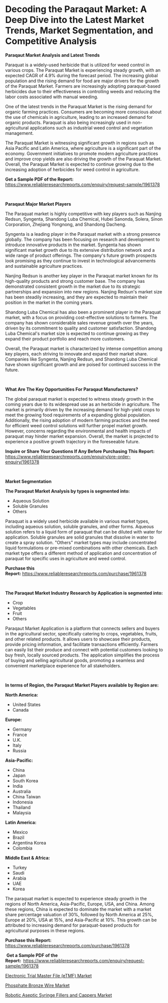 <p><h1>Decoding the Paraqaut Market: A Deep Dive into the Latest Market Trends, Market Segmentation, and Competitive Analysis</h1></p><p><strong>Paraqaut Market Analysis and Latest Trends</strong></p>
<p><p>Paraquat is a widely-used herbicide that is utilized for weed control in various crops. The Paraquat Market is experiencing steady growth, with an expected CAGR of 4.9% during the forecast period. The increasing global population and the rising demand for food are major drivers for the growth of the Paraquat Market. Farmers are increasingly adopting paraquat-based herbicides due to their effectiveness in controlling weeds and reducing the labor costs associated with manual weeding.</p><p>One of the latest trends in the Paraquat Market is the rising demand for organic farming practices. Consumers are becoming more conscious about the use of chemicals in agriculture, leading to an increased demand for organic products. Paraquat is also being increasingly used in non-agricultural applications such as industrial weed control and vegetation management.</p><p>The Paraquat Market is witnessing significant growth in regions such as Asia Pacific and Latin America, where agriculture is a significant part of the economy. Government initiatives to promote modern agriculture practices and improve crop yields are also driving the growth of the Paraquat Market. Overall, the Paraquat Market is expected to continue growing due to the increasing adoption of herbicides for weed control in agriculture.</p></p>
<p><strong>Get a Sample PDF of the Report:&nbsp;</strong> <a href="https://www.reliableresearchreports.com/enquiry/request-sample/1961378">https://www.reliableresearchreports.com/enquiry/request-sample/1961378</a></p>
<p>&nbsp;</p>
<p><strong>Paraqaut Major Market Players</strong></p>
<p><p>The Paraquat market is highly competitive with key players such as Nanjing Redsun, Syngenta, Shandong Luba Chemical, Hubei Sanonda, Solera, Sinon Corporation, Zhejiang Yongnong, and Shandong Dacheng. </p><p>Syngenta is a leading player in the Paraquat market with a strong presence globally. The company has been focusing on research and development to introduce innovative products in the market. Syngenta has shown significant market growth due to its extensive distribution network and a wide range of product offerings. The company's future growth prospects look promising as they continue to invest in technological advancements and sustainable agriculture practices.</p><p>Nanjing Redsun is another key player in the Paraquat market known for its high-quality products and strong customer base. The company has demonstrated consistent growth in the market due to its strategic partnerships and expansion into new regions. Nanjing Redsun's market size has been steadily increasing, and they are expected to maintain their position in the market in the coming years.</p><p>Shandong Luba Chemical has also been a prominent player in the Paraquat market, with a focus on providing cost-effective solutions to farmers. The company has shown considerable sales revenue growth over the years, driven by its commitment to quality and customer satisfaction. Shandong Luba Chemical's market size is expected to continue growing as they expand their product portfolio and reach more customers.</p><p>Overall, the Paraquat market is characterized by intense competition among key players, each striving to innovate and expand their market share. Companies like Syngenta, Nanjing Redsun, and Shandong Luba Chemical have shown significant growth and are poised for continued success in the future.</p></p>
<p>&nbsp;</p>
<p><strong>What Are The Key Opportunities For Paraqaut Manufacturers?</strong></p>
<p><p>The global paraquat market is expected to witness steady growth in the coming years due to its widespread use as an herbicide in agriculture. The market is primarily driven by the increasing demand for high-yield crops to meet the growing food requirements of a expanding global population. Additionally, the rising adoption of modern farming practices and the need for efficient weed control solutions will further propel market growth. However, concerns regarding the environmental and health impacts of paraquat may hinder market expansion. Overall, the market is projected to experience a positive growth trajectory in the foreseeable future.</p></p>
<p><strong>Inquire or Share Your Questions If Any Before Purchasing This Report:</strong> <a href="https://www.reliableresearchreports.com/enquiry/pre-order-enquiry/1961378">https://www.reliableresearchreports.com/enquiry/pre-order-enquiry/1961378</a></p>
<p>&nbsp;</p>
<p><strong>Market Segmentation</strong></p>
<p><strong>The Paraqaut Market Analysis by types is segmented into:</strong></p>
<p><ul><li>Aqueous Solution</li><li>Soluble Granules</li><li>Others</li></ul></p>
<p><p>Paraquat is a widely used herbicide available in various market types, including aqueous solution, soluble granules, and other forms. Aqueous solution refers to a liquid form of paraquat that can be diluted with water for application. Soluble granules are solid granules that dissolve in water to create a spray solution. "Others" market types may include concentrated liquid formulations or pre-mixed combinations with other chemicals. Each market type offers a different method of application and concentration of paraquat for specific uses in agriculture and weed control.</p></p>
<p><strong>Purchase this Report:&nbsp;</strong><a href="https://www.reliableresearchreports.com/purchase/1961378">https://www.reliableresearchreports.com/purchase/1961378</a></p>
<p>&nbsp;</p>
<p><strong>The Paraqaut Market Industry Research by Application is segmented into:</strong></p>
<p><ul><li>Crop</li><li>Vegetables</li><li>Fruit</li><li>Others</li></ul></p>
<p><p>Paraqaut Market Application is a platform that connects sellers and buyers in the agricultural sector, specifically catering to crops, vegetables, fruits, and other related products. It allows users to showcase their products, provide pricing information, and facilitate transactions efficiently. Farmers can easily list their produce and connect with potential customers looking to buy fresh, locally sourced products. The application simplifies the process of buying and selling agricultural goods, promoting a seamless and convenient marketplace experience for all stakeholders.</p></p>
<p>&nbsp;</p>
<p><strong>In terms of Region, the Paraqaut Market Players available by Region are:</strong></p>
<p>
    <p> <strong> North America: </strong>
        <ul>
            <li>United States</li>
            <li>Canada</li>
        </ul>
        </p> 
    <p> <strong> Europe: </strong>
        <ul>
            <li>Germany</li>
            <li>France</li>
            <li>U.K.</li>
            <li>Italy</li>
            <li>Russia</li>
        </ul>
        </p> 
    <p> <strong> Asia-Pacific: </strong>
        <ul>
            <li>China</li>
            <li>Japan</li>
            <li>South Korea</li>
            <li>India</li>
            <li>Australia</li>
            <li>China Taiwan</li>
            <li>Indonesia</li>
            <li>Thailand</li>
            <li>Malaysia</li>
        </ul>
        </p> 
    <p> <strong> Latin America: </strong>
        <ul>
            <li>Mexico</li>
            <li>Brazil</li>
            <li>Argentina Korea</li>
            <li>Colombia</li>
        </ul>
        </p> 
    <p> <strong> Middle East & Africa: </strong>
        <ul>
            <li>Turkey</li>
            <li>Saudi</li>
            <li>Arabia</li>
            <li>UAE</li>
            <li>Korea</li>
        </ul>
    </p>
    </p>
<p><p>The paraquat market is expected to experience steady growth in the regions of North America, Asia-Pacific, Europe, USA, and China. Among these regions, China is expected to dominate the market with a market share percentage valuation of 30%, followed by North America at 25%, Europe at 20%, USA at 15%, and Asia-Pacific at 10%. This growth can be attributed to increasing demand for paraquat-based products for agricultural purposes in these regions.</p></p>
<p><strong>Purchase this Report: </strong><a href="https://www.reliableresearchreports.com/purchase/1961378">https://www.reliableresearchreports.com/purchase/1961378</a></p>
<p>&nbsp;<strong>Get a Sample PDF of the Report:&nbsp;&nbsp;</strong><a href="https://www.reliableresearchreports.com/enquiry/request-sample/1961378">https://www.reliableresearchreports.com/enquiry/request-sample/1961378</a></p>
<p><strong></strong></p>
<p><p><a href="https://view.publitas.com/reportprime-1/electronic-trial-master-file-etmf-market-research-report-provides-critical-insights-that-can-help-shape-business-development-and-investment-strategies/">Electronic Trial Master File (eTMF) Market</a></p><p><a href="https://view.publitas.com/reportprime-1/phosphate-bronze-wire-market-furnish-information-about-market-size-market-share-market-dynamics-and-projections-spanning-from-2023-to-2030/">Phosphate Bronze Wire Market</a></p><p><a href="https://view.publitas.com/reportprime-1/robotic-aseptic-syringe-fillers-and-cappers-market-share-market-new-trends-analysis-report-by-type-by-application-by-end-use-by-region-and-segment-forecasts-2023-2030/">Robotic Aseptic Syringe Fillers and Cappers Market</a></p></p>